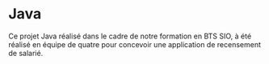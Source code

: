 # Java
Ce projet Java réalisé dans le cadre de notre formation en BTS SIO, à été réalisé en  équipe de quatre pour concevoir une application de recensement de salarié. 
